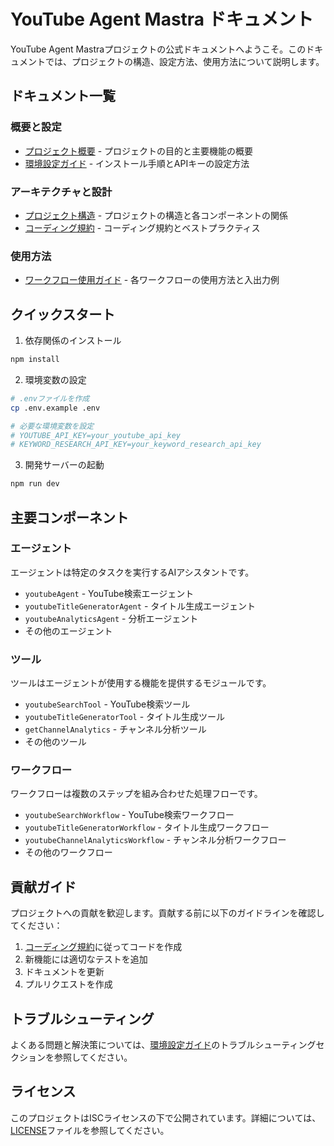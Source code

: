 # YouTube Agent Mastra ドキュメント

YouTube Agent Mastraプロジェクトの公式ドキュメントへようこそ。このドキュメントでは、プロジェクトの構造、設定方法、使用方法について説明します。

## ドキュメント一覧

### 概要と設定

- [プロジェクト概要](../README.md) - プロジェクトの目的と主要機能の概要
- [環境設定ガイド](./setup-guide.md) - インストール手順とAPIキーの設定方法

### アーキテクチャと設計

- [プロジェクト構造](./project-structure.md) - プロジェクトの構造と各コンポーネントの関係
- [コーディング規約](./coding-standards.md) - コーディング規約とベストプラクティス

### 使用方法

- [ワークフロー使用ガイド](./workflows-guide.md) - 各ワークフローの使用方法と入出力例

## クイックスタート

1. 依存関係のインストール
```bash
npm install
```

2. 環境変数の設定
```bash
# .envファイルを作成
cp .env.example .env

# 必要な環境変数を設定
# YOUTUBE_API_KEY=your_youtube_api_key
# KEYWORD_RESEARCH_API_KEY=your_keyword_research_api_key
```

3. 開発サーバーの起動
```bash
npm run dev
```

## 主要コンポーネント

### エージェント

エージェントは特定のタスクを実行するAIアシスタントです。

- `youtubeAgent` - YouTube検索エージェント
- `youtubeTitleGeneratorAgent` - タイトル生成エージェント
- `youtubeAnalyticsAgent` - 分析エージェント
- その他のエージェント

### ツール

ツールはエージェントが使用する機能を提供するモジュールです。

- `youtubeSearchTool` - YouTube検索ツール
- `youtubeTitleGeneratorTool` - タイトル生成ツール
- `getChannelAnalytics` - チャンネル分析ツール
- その他のツール

### ワークフロー

ワークフローは複数のステップを組み合わせた処理フローです。

- `youtubeSearchWorkflow` - YouTube検索ワークフロー
- `youtubeTitleGeneratorWorkflow` - タイトル生成ワークフロー
- `youtubeChannelAnalyticsWorkflow` - チャンネル分析ワークフロー
- その他のワークフロー

## 貢献ガイド

プロジェクトへの貢献を歓迎します。貢献する前に以下のガイドラインを確認してください：

1. [コーディング規約](./coding-standards.md)に従ってコードを作成
2. 新機能には適切なテストを追加
3. ドキュメントを更新
4. プルリクエストを作成

## トラブルシューティング

よくある問題と解決策については、[環境設定ガイド](./setup-guide.md)のトラブルシューティングセクションを参照してください。

## ライセンス

このプロジェクトはISCライセンスの下で公開されています。詳細については、[LICENSE](../LICENSE)ファイルを参照してください。
